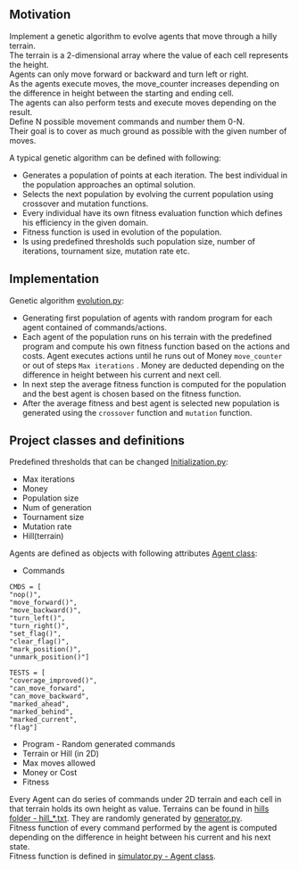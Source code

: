 ## Motivation

Implement a genetic algorithm to evolve agents that move through a hilly terrain. <br/>
The terrain is a 2-dimensional array where the value of each cell represents the height.<br/>
Agents can only move forward or backward and turn left or right.<br/>
As the agents execute moves, the move_counter increases depending on the difference in height between the starting and ending cell.<br/>
The agents can also perform tests and execute moves depending on the result.<br/>
Define N possible movement commands and number them 0-N.<br/>
Their goal is to cover as much ground as possible with the given number of moves.<br/>

A typical genetic algorithm can be defined with following:

- Generates a population of points at each iteration. The best individual in the population approaches an optimal solution.<br/>
- Selects the next population by evolving the current population using crossover and mutation functions.<br/>
- Every individual have its own fitness evaluation function which defines his efficiency in the given domain.<br/>
- Fitness function is used in evolution of the population.<br/>
- Is using predefined thresholds such population size, number of iterations, tournament size, mutation rate etc.<br/>

## Implementation

Genetic algorithm [evolution.py](hill/evolution.py):
- Generating first population of agents with random program for each agent contained of commands/actions. <br/>
- Each agent of the population runs on his terrain with the predefined program and compute his own fitness function based on the actions and costs. 
Agent executes actions until he runs out of Money `move_counter` or out of steps `Max iterations` . Money are deducted depending on the difference in height between his current and next cell.<br/>
- In next step the average fitness function is computed for the population and the best agent is chosen based on the fitness function.
- After the average fitness and best agent is selected new population is generated using the `crossover` function and `mutation` function.

## Project classes and definitions

Predefined thresholds that can be changed [Initialization.py](hill/initialization.py):<br/>
- Max iterations<br/>
- Money<br/>
- Population size<br/>
- Num of generation<br/>
- Tournament size<br/>
- Mutation rate<br/>
- Hill(terrain)<br/>

Agents are defined as objects with following attributes [Agent class](hill/simulator.py):
- Commands 
```
CMDS = [
"nop()",
"move_forward()",
"move_backward()",
"turn_left()",
"turn_right()",
"set_flag()",
"clear_flag()",
"mark_position()",
"unmark_position()"]
```
```
TESTS = [
"coverage_improved()",
"can_move_forward",
"can_move_backward",
"marked_ahead",
"marked_behind",
"marked_current",
"flag"]
```
- Program - Random generated commands
- Terrain or Hill (in 2D)
- Max moves allowed
- Money or Cost
- Fitness

Every Agent can do series of commands under 2D terrain and each cell in that terrain holds its own height as value. Terrains can be found in [hills folder - hill_*.txt](hill/hills). They are randomly generated by [generator.py](hill/generator.py). <br/>
Fitness function of every command performed by the agent is computed depending on the difference in height between his current and his next state. <br/>
Fitness function is defined in [simulator.py - Agent class](hill/simulator.py).

